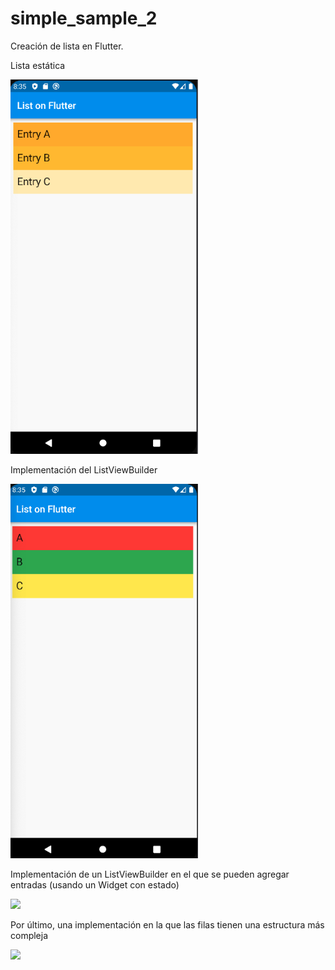# simple_sample_2

Creación de lista en Flutter.

Lista estática

<img src="simpleListView.png" width="300" />

Implementación del ListViewBuilder

<img src="listViewBuilder.png" width="300" />

Implementación de un ListViewBuilder en el que se pueden agregar entradas (usando un Widget con estado)

<img src="dynamicListView.png" width="300" />

Por último, una implementación en la que las filas tienen una estructura más compleja 

<img src="https://user-images.githubusercontent.com/28717626/136316275-99cb8da8-2ba6-4680-bd83-cf020ab6d468.gif" width="300" />